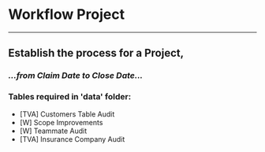 # Workflow Project
***
## Establish the process for a Project, 
### ***...from Claim Date to Close Date...***

### Tables required in 'data' folder:
- [TVA] Customers Table Audit
- [W] Scope Improvements
- [W] Teammate Audit
- [TVA] Insurance Company Audit
